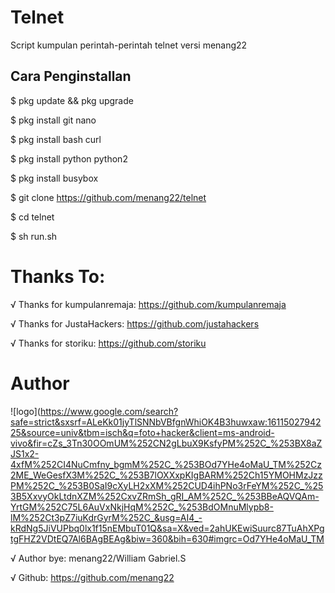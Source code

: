 # Telnet
Script kumpulan perintah-perintah telnet versi menang22

## Cara Penginstallan

$ pkg update && pkg upgrade

$ pkg install git nano

$ pkg install bash curl

$ pkg install python python2

$ pkg install busybox

$ git clone https://github.com/menang22/telnet

$ cd telnet

$ sh run.sh

# Thanks To:

√ Thanks for kumpulanremaja: https://github.com/kumpulanremaja

√ Thanks for JustaHackers: https://github.com/justahackers

√ Thanks for storiku: https://github.com/storiku

# Author
![logo](https://www.google.com/search?safe=strict&sxsrf=ALeKk01jyTlSNNbVBfgnWhiOK4B3huwxaw:1611502794225&source=univ&tbm=isch&q=foto+hacker&client=ms-android-vivo&fir=cZs_3Tn30OOmUM%252CN2gLbuX9KsfyPM%252C_%253BX8aZJS1x2-4xfM%252CI4NuCmfny_bgmM%252C_%253BOd7YHe4oMaU_TM%252Cz2ME_WeGesfX3M%252C_%253B7lOXXxpKIgBARM%252Ch15YMOHMzJzzPM%252C_%253B0SaI9cXyLH2xXM%252CUD4ihPNo3rFeYM%252C_%253B5XxvyOkLtdnXZM%252CxvZRmSh_gRI_AM%252C_%253BBeAQVQAm-YrtGM%252C75L6AuVxNkjHqM%252C_%253BdOMnuMlypb8-lM%252Ct3pZ7iuKdrGyrM%252C_&usg=AI4_-kRdNg5JiVUPbq0lx1f15nEMbuT01Q&sa=X&ved=2ahUKEwiSuurc87TuAhXPgtgFHZ2VDtEQ7Al6BAgBEAg&biw=360&bih=630#imgrc=Od7YHe4oMaU_TM

√ Author bye: menang22/William Gabriel.S

√ Github: https://github.com/menang22
